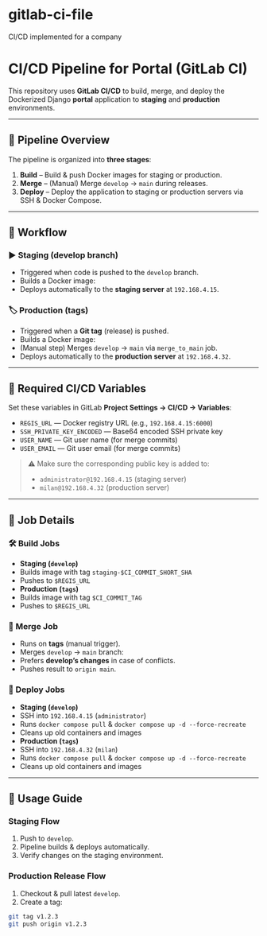 # gitlab-ci-file
CI/CD implemented for a company

# CI/CD Pipeline for Portal (GitLab CI)

This repository uses **GitLab CI/CD** to build, merge, and deploy the Dockerized Django **portal** application to **staging** and **production** environments.

---

## 📌 Pipeline Overview

The pipeline is organized into **three stages**:

1. **Build** – Build & push Docker images for staging or production.
2. **Merge** – (Manual) Merge `develop` → `main` during releases.
3. **Deploy** – Deploy the application to staging or production servers via SSH & Docker Compose.

---

## 🚀 Workflow

### ▶ Staging (develop branch)
- Triggered when code is pushed to the `develop` branch.
- Builds a Docker image:
- Deploys automatically to the **staging server** at `192.168.4.15`.

### 🏷 Production (tags)
- Triggered when a **Git tag** (release) is pushed.
- Builds a Docker image:
- (Manual step) Merges `develop` → `main` via `merge_to_main` job.
- Deploys automatically to the **production server** at `192.168.4.32`.

---

## 🔑 Required CI/CD Variables

Set these variables in GitLab **Project Settings → CI/CD → Variables**:

- `REGIS_URL` — Docker registry URL (e.g., `192.168.4.15:6000`)
- `SSH_PRIVATE_KEY_ENCODED` — Base64 encoded SSH private key
- `USER_NAME` — Git user name (for merge commits)
- `USER_EMAIL` — Git user email (for merge commits)

> ⚠️ Make sure the corresponding public key is added to:
> - `administrator@192.168.4.15` (staging server)
> - `milan@192.168.4.32` (production server)

---

## 📂 Job Details

### 🛠 Build Jobs
- **Staging (`develop`)**
- Builds image with tag `staging-$CI_COMMIT_SHORT_SHA`
- Pushes to `$REGIS_URL`
- **Production (`tags`)**
- Builds image with tag `$CI_COMMIT_TAG`
- Pushes to `$REGIS_URL`

### 🔀 Merge Job
- Runs on **tags** (manual trigger).
- Merges `develop` → `main` branch:
- Prefers **develop’s changes** in case of conflicts.
- Pushes result to `origin main`.

### 🚚 Deploy Jobs
- **Staging (`develop`)**
- SSH into `192.168.4.15` (`administrator`)
- Runs `docker compose pull` & `docker compose up -d --force-recreate`
- Cleans up old containers and images
- **Production (`tags`)**
- SSH into `192.168.4.32` (`milan`)
- Runs `docker compose pull` & `docker compose up -d --force-recreate`
- Cleans up old containers and images

---

## 📝 Usage Guide

### Staging Flow
1. Push to `develop`.
2. Pipeline builds & deploys automatically.
3. Verify changes on the staging environment.

### Production Release Flow
1. Checkout & pull latest `develop`.
2. Create a tag:
 ```bash
 git tag v1.2.3
 git push origin v1.2.3
